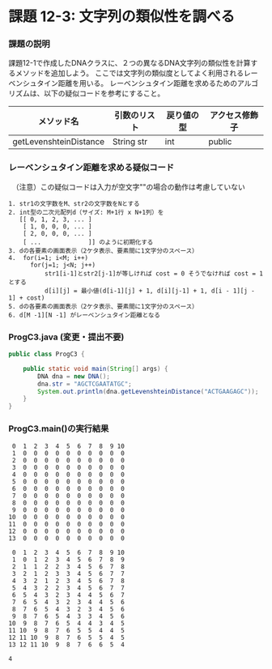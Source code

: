 # 課題 12-3: 文字列の類似性を調べる

### 課題の説明
課題12-1で作成したDNAクラスに、２つの異なるDNA文字列の類似性を計算するメソッドを追加しよう。
ここでは文字列の類似度としてよく利用されるレーベンシュタイン距離を用いる。
レーベンシュタイン距離を求めるためのアルゴリズムは、以下の疑似コードを参考にすること。


| メソッド名                  | 引数のリスト     | 戻り値の型 | アクセス修飾子 |
|------------------------|------------|-------|--------|
| getLevenshteinDistance | String str | int   | public | 

### レーベンシュタイン距離を求める疑似コード
　（注意）この疑似コードは入力が空文字""の場合の動作は考慮していない

```
1. str1の文字数をM、str2の文字数をNとする
2. int型の二次元配列d（サイズ: M+1行 x N+1列）を
   [[ 0, 1, 2, 3, ... ]
    [ 1, 0, 0, 0, ... ]
    [ 2, 0, 0, 0, ... ]
    [ ...             ]] のように初期化する
3. dの各要素の画面表示（2ケタ表示、要素間に1文字分のスペース）
4.  for(i=1; i<M; i++)
      for(j=1; j<N; j++)
          str1[i-1]とstr2[j-1]が等しければ cost = 0 そうでなければ cost = 1 とする
          d[i][j] = 最小値(d[i-1][j] + 1, d[i][j-1] + 1, d[i - 1][j - 1] + cost) 
5. dの各要素の画面表示（2ケタ表示、要素間に1文字分のスペース）
6. d[M -1][N -1] がレーベンシュタイン距離となる
```

### ProgC3.java (変更・提出不要)
```java
public class ProgC3 {

    public static void main(String[] args) {
        DNA dna = new DNA();
        dna.str = "AGCTCGAATATGC";
        System.out.println(dna.getLevenshteinDistance("ACTGAAGAGC"));
    }
}
```


### ProgC3.main()の実行結果
```
 0  1  2  3  4  5  6  7  8  9 10
 1  0  0  0  0  0  0  0  0  0  0
 2  0  0  0  0  0  0  0  0  0  0
 3  0  0  0  0  0  0  0  0  0  0
 4  0  0  0  0  0  0  0  0  0  0
 5  0  0  0  0  0  0  0  0  0  0
 6  0  0  0  0  0  0  0  0  0  0
 7  0  0  0  0  0  0  0  0  0  0
 8  0  0  0  0  0  0  0  0  0  0
 9  0  0  0  0  0  0  0  0  0  0
10  0  0  0  0  0  0  0  0  0  0
11  0  0  0  0  0  0  0  0  0  0
12  0  0  0  0  0  0  0  0  0  0
13  0  0  0  0  0  0  0  0  0  0

 0  1  2  3  4  5  6  7  8  9 10
 1  0  1  2  3  4  5  6  7  8  9
 2  1  1  2  2  3  4  5  6  7  8
 3  2  1  2  3  3  4  5  6  7  7
 4  3  2  1  2  3  4  5  6  7  8
 5  4  3  2  2  3  4  5  6  7  7
 6  5  4  3  2  3  4  4  5  6  7
 7  6  5  4  3  2  3  4  4  5  6
 8  7  6  5  4  3  2  3  4  5  6
 9  8  7  6  5  4  3  3  4  5  6
10  9  8  7  6  5  4  4  3  4  5
11 10  9  8  7  6  5  5  4  4  5
12 11 10  9  8  7  6  5  5  4  5
13 12 11 10  9  8  7  6  6  5  4

4
```
